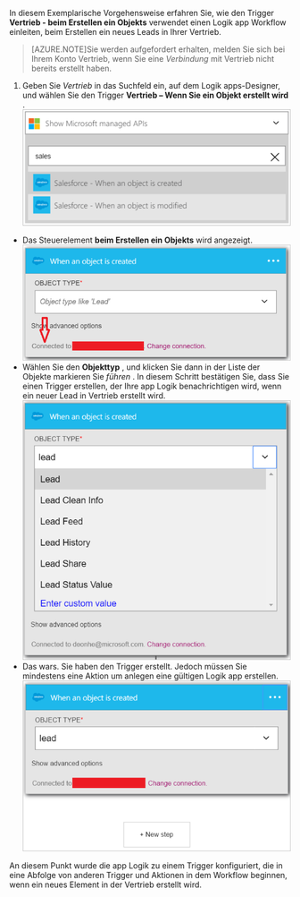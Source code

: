 In diesem Exemplarische Vorgehensweise erfahren Sie, wie den Trigger **Vertrieb - beim Erstellen ein Objekts** verwendet einen Logik app Workflow einleiten, beim Erstellen ein neues Leads in Ihrer Vertrieb.

>[AZURE.NOTE]Sie werden aufgefordert erhalten, melden Sie sich bei Ihrem Konto Vertrieb, wenn Sie eine *Verbindung* mit Vertrieb nicht bereits erstellt haben.  

1. Geben Sie *Vertrieb* in das Suchfeld ein, auf dem Logik apps-Designer, und wählen Sie den Trigger **Vertrieb – Wenn Sie ein Objekt erstellt wird** .  
![Vertrieb auslösenden Bild 1](./media/connectors-create-api-salesforce/trigger-1.png)   
- Das Steuerelement **beim Erstellen ein Objekts** wird angezeigt.  
![Vertrieb auslösenden Bild 2](./media/connectors-create-api-salesforce/trigger-2.png)   
- Wählen Sie den **Objekttyp** , und klicken Sie dann in der Liste der Objekte markieren Sie *führen* . In diesem Schritt bestätigen Sie, dass Sie einen Trigger erstellen, der Ihre app Logik benachrichtigen wird, wenn ein neuer Lead in Vertrieb erstellt wird.   
![Vertrieb auslösenden Bild 3](./media/connectors-create-api-salesforce/trigger-3.png)   
- Das wars. Sie haben den Trigger erstellt. Jedoch müssen Sie mindestens eine Aktion um anlegen eine gültigen Logik app erstellen.    
![Vertrieb auslösenden Bild 4](./media/connectors-create-api-salesforce/trigger-4.png)   

An diesem Punkt wurde die app Logik zu einem Trigger konfiguriert, die in eine Abfolge von anderen Trigger und Aktionen in dem Workflow beginnen, wenn ein neues Element in der Vertrieb erstellt wird.  